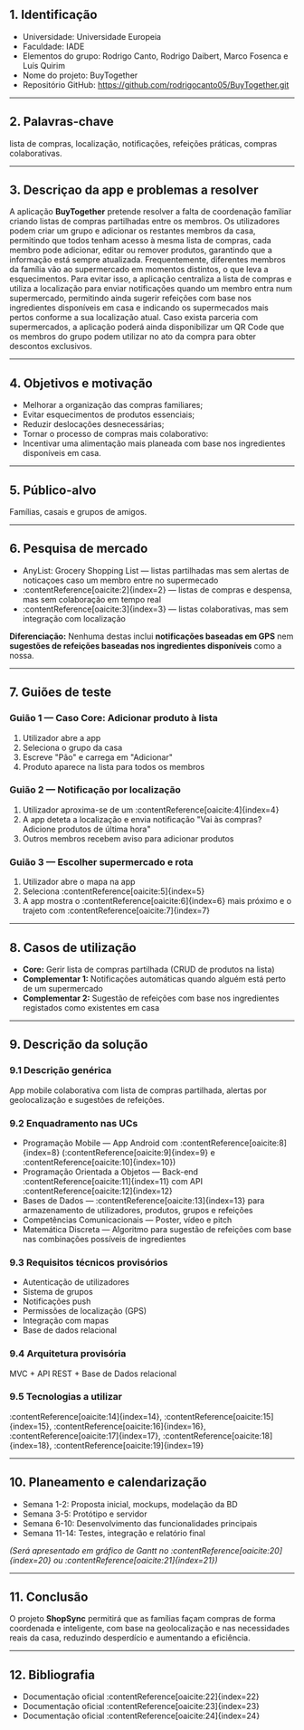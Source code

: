## 1. Identificação
- Universidade: Universidade Europeia  
- Faculdade: IADE
- Elementos do grupo: Rodrigo Canto, Rodrigo Daibert, Marco Fosenca e Luís Quirim   
- Nome do projeto: BuyTogether  
- Repositório GitHub: https://github.com/rodrigocanto05/BuyTogether.git 

---

## 2. Palavras-chave
lista de compras, localização, notificações, refeições práticas, compras colaborativas.

---

## 3. Descriçao da app e problemas a resolver
A aplicação **BuyTogether** pretende resolver a falta de coordenação familiar criando listas de compras partilhadas entre os membros. Os utilizadores podem criar um grupo e adicionar os restantes membros da casa, permitindo que todos tenham acesso à mesma lista de compras, cada membro pode adicionar, editar ou remover produtos, garantindo que a informação está sempre atualizada. Frequentemente, diferentes membros da família vão ao supermercado em momentos distintos, o que leva a esquecimentos. Para evitar isso, a aplicação centraliza a lista de compras e utiliza a localização para enviar notificações quando um membro entra num supermercado, permitindo ainda sugerir refeições com base nos ingredientes disponíveis em casa e indicando os supermecados mais pertos conforme a sua localização atual. Caso exista parceria com supermercados, a aplicação poderá ainda disponibilizar um QR Code que os membros do grupo podem utilizar no ato da compra para obter descontos exclusivos.

---

## 4. Objetivos e motivação
- Melhorar a organização das compras familiares; 
- Evitar esquecimentos de produtos essenciais;
- Reduzir deslocações desnecessárias;
- Tornar o processo de compras mais colaborativo:  
- Incentivar uma alimentação mais planeada com base nos ingredientes disponíveis em casa.

---

## 5. Público-alvo
Famílias, casais e grupos de amigos.

---

## 6. Pesquisa de mercado
- AnyList: Grocery Shopping List — listas partilhadas mas sem alertas de noticaçoes caso um membro entre no supermecado
- :contentReference[oaicite:2]{index=2} — listas de compras e despensa, mas sem colaboração em tempo real  
- :contentReference[oaicite:3]{index=3} — listas colaborativas, mas sem integração com localização  

**Diferenciação:** Nenhuma destas inclui **notificações baseadas em GPS** nem **sugestões de refeições baseadas nos ingredientes disponíveis** como a nossa.

---

## 7. Guiões de teste

### Guião 1 — Caso Core: Adicionar produto à lista
1. Utilizador abre a app  
2. Seleciona o grupo da casa  
3. Escreve "Pão" e carrega em "Adicionar"  
4. Produto aparece na lista para todos os membros

### Guião 2 — Notificação por localização
1. Utilizador aproxima-se de um :contentReference[oaicite:4]{index=4}  
2. A app deteta a localização e envia notificação "Vai às compras? Adicione produtos de última hora"  
3. Outros membros recebem aviso para adicionar produtos

### Guião 3 — Escolher supermercado e rota
1. Utilizador abre o mapa na app  
2. Seleciona :contentReference[oaicite:5]{index=5}  
3. A app mostra o :contentReference[oaicite:6]{index=6} mais próximo e o trajeto com :contentReference[oaicite:7]{index=7}

---

## 8. Casos de utilização
- **Core:** Gerir lista de compras partilhada (CRUD de produtos na lista)
- **Complementar 1:** Notificações automáticas quando alguém está perto de um supermercado
- **Complementar 2:** Sugestão de refeições com base nos ingredientes registados como existentes em casa

---

## 9. Descrição da solução

### 9.1 Descrição genérica
App mobile colaborativa com lista de compras partilhada, alertas por geolocalização e sugestões de refeições.

### 9.2 Enquadramento nas UCs
- Programação Mobile — App Android com :contentReference[oaicite:8]{index=8} (:contentReference[oaicite:9]{index=9} e :contentReference[oaicite:10]{index=10})
- Programação Orientada a Objetos — Back-end :contentReference[oaicite:11]{index=11} com API :contentReference[oaicite:12]{index=12}
- Bases de Dados — :contentReference[oaicite:13]{index=13} para armazenamento de utilizadores, produtos, grupos e refeições
- Competências Comunicacionais — Poster, vídeo e pitch
- Matemática Discreta — Algoritmo para sugestão de refeições com base nas combinações possíveis de ingredientes

### 9.3 Requisitos técnicos provisórios
- Autenticação de utilizadores  
- Sistema de grupos  
- Notificações push  
- Permissões de localização (GPS)  
- Integração com mapas  
- Base de dados relacional

### 9.4 Arquitetura provisória
MVC + API REST + Base de Dados relacional

### 9.5 Tecnologias a utilizar
:contentReference[oaicite:14]{index=14}, :contentReference[oaicite:15]{index=15}, :contentReference[oaicite:16]{index=16}, :contentReference[oaicite:17]{index=17}, :contentReference[oaicite:18]{index=18}, :contentReference[oaicite:19]{index=19}

---

## 10. Planeamento e calendarização
- Semana 1-2: Proposta inicial, mockups, modelação da BD  
- Semana 3-5: Protótipo e servidor  
- Semana 6-10: Desenvolvimento das funcionalidades principais  
- Semana 11-14: Testes, integração e relatório final  

*(Será apresentado em gráfico de Gantt no :contentReference[oaicite:20]{index=20} ou :contentReference[oaicite:21]{index=21})*

---

## 11. Conclusão
O projeto **ShopSync** permitirá que as famílias façam compras de forma coordenada e inteligente, com base na geolocalização e nas necessidades reais da casa, reduzindo desperdício e aumentando a eficiência.

---

## 12. Bibliografia
- Documentação oficial :contentReference[oaicite:22]{index=22}  
- Documentação oficial :contentReference[oaicite:23]{index=23}  
- Documentação oficial :contentReference[oaicite:24]{index=24}  
